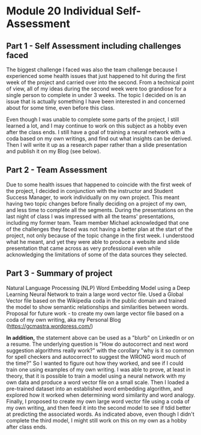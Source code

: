 # Module 20 Individual Self-Assessment

## Part 1 - Self Assessment including challenges faced

The biggest challenge I faced was also the team challenge because I experienced some health issues that just happened to hit during the first week of the project and carried over into the second.  From a technical point of view, all of my ideas during the second week were too grandiose for a single person to complete in under 3 weeks. The topic I decided on is an issue that is actually something I have been interested in and concerned about for some time, even before this class.

Even though I was unable to complete some parts of the project, I still learned a lot, and I may continue to work on this subject as a hobby even after the class ends. I still have a goal of training a neural network with a coda based on my own writings, and find out what insights can be derived. Then I will write it up as a research paper rather than a slide presentation and publish it on my Blog (see below).


## Part 2 - Team Assessment

Due to some health issues that happened to coincide with the first week of the project, I decided in conjunction with the instructor and Student Success Manager, to work individually on my own project.  This meant having two topic changes before finally deciding on a project of my own, and less time to complete all the segments. During the presentations on the last night of class I was impressed with all the teams' presentations, including my former team.  Team member Michael acknowledged that one of the challenges they faced was not having a better plan at the start of the project, not only because of the topic change in the first week.  I understood what he meant, and yet they were able to produce a website and slide presentation that came across as very professional even while acknowledging the limitations of some of the data sources they selected.


## Part 3 - Summary of project 

Natural Language Processing (NLP) Word Embedding Model using  a Deep Learning Neural Network to train a large word vector file.  Used a Global Vector file based on the Wikipedia coda in the public domain and trained the model to show semantic relationships and similarities between words.  Proposal for future work - to create my own large vector file based on a coda of my own writing, aka my Personal Blog (<a href="https://gcmastra.wordpress.com/" target="_blank">https://gcmastra.wordpress.com/</a>)

<b>In addition,</b> the statement above can be used as a "blurb" on LinkedIn or on a resume.  The underlying question is "How do autocorrect and next word suggestion algorithms really work?" with the corollary "why is it so common for spell checkers and autocorrect to suggest the WRONG word much of the time?"  So I wanted to figure out how they worked, and see if I could train one using examples of my own writing.  I was able to prove, at least in theory, that it is possible to train a model using a neural network with my own data and produce a word vector file on a small scale.  Then I loaded a pre-trained dataset into an established word embedding algorithm, and explored how it worked when determining word similarity and word analogy.  Finally, I proposed to create my own large word vector file using a coda of my own writing, and then feed it into the second model to see if tdid better at predicting the associated words.  As indicated above, even though I didn't complete the third model, I might still work on this on my own as a hobby after class ends. 


